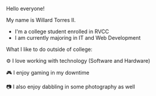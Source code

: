 Hello everyone!

My name is Willard Torres II.

- I'm a college student enrolled in RVCC
- I am currently majoring in IT and Web Development 

What I like to do outside of college:

⚙️  I love working with technology (Software and Hardware)

🎮  I enjoy gaming in my downtime

📷  I also enjoy dabbling in some photography as well

